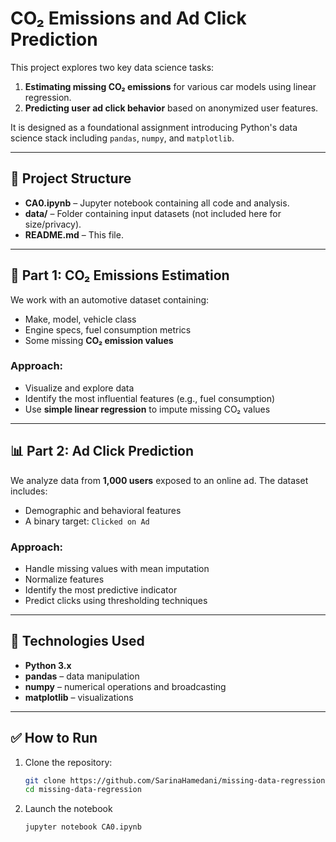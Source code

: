 # CO₂ Emissions and Ad Click Prediction

This project explores two key data science tasks:
1. **Estimating missing CO₂ emissions** for various car models using linear regression.
2. **Predicting user ad click behavior** based on anonymized user features.

It is designed as a foundational assignment introducing Python's data science stack including `pandas`, `numpy`, and `matplotlib`.

---

## 📁 Project Structure

- **CA0.ipynb** – Jupyter notebook containing all code and analysis.
- **data/** – Folder containing input datasets (not included here for size/privacy).
- **README.md** – This file.

---

## 🚗 Part 1: CO₂ Emissions Estimation

We work with an automotive dataset containing:
- Make, model, vehicle class
- Engine specs, fuel consumption metrics
- Some missing **CO₂ emission values**

### Approach:
- Visualize and explore data
- Identify the most influential features (e.g., fuel consumption)
- Use **simple linear regression** to impute missing CO₂ values

---

## 📊 Part 2: Ad Click Prediction

We analyze data from **1,000 users** exposed to an online ad. The dataset includes:
- Demographic and behavioral features
- A binary target: `Clicked on Ad`

### Approach:
- Handle missing values with mean imputation
- Normalize features
- Identify the most predictive indicator
- Predict clicks using thresholding techniques

---

## 🔧 Technologies Used

- **Python 3.x**
- **pandas** – data manipulation
- **numpy** – numerical operations and broadcasting
- **matplotlib** – visualizations

---

## ✅ How to Run

1. Clone the repository:
   ```bash
   git clone https://github.com/SarinaHamedani/missing-data-regression
   cd missing-data-regression
2. Launch the notebook
    ```bash
    jupyter notebook CA0.ipynb